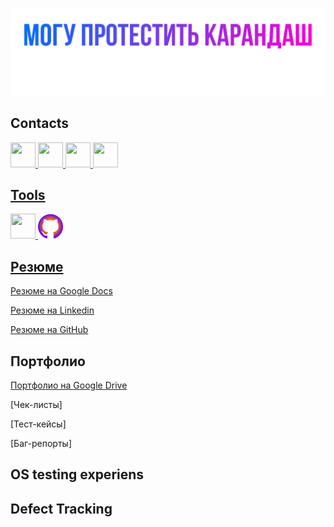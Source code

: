 ![Header](https://github.com/IvanIksanov/ivaniksanov/blob/main/IMG_1538.PNG)
## Contacts
<a rel="nofollow noopener noreferrer" href="https://www.instagram.com/eeevanofff/" target="_blank"><img src="https://i.ibb.co/njJ4x3S/Instagram-Negative-3.png" width="40" height="40" /> 
  <a rel="nofollow noopener noreferrer" href="https://t.me/evanovnew" target="_blank"><img src="https://i.ibb.co/F6jHYT3/Telegram-Negative.png" width="40" height="40" /> 
    <a rel="nofollow noopener noreferrer" href="mailto:ivaniksanov2000@gmail.com.com" target="_blank"><img src="https://i.ibb.co/QP8pZNy/Vector-4.png" width="40" height="40" />
      <a rel="nofollow noopener noreferrer" href="https://www.linkedin.com/in/ivan-iksanov-765794229/" target="_blank"><img src="https://i.ibb.co/HPSdq9Z/Linked-In-Negative.png" width="40" height="40" /> 

## Tools
<a rel="nofollow noopener noreferrer" href="https://www.linkedin.com" target="_blank"><img src="https://i.ibb.co/xLRbLjp/Figma-Negative.png" width="40" height="40" /> 
<a rel="nofollow noopener noreferrer" href="https://www.linkedin.com" target="_blank"><img src="https://github.com/IvanIksanov/ivaniksanov/blob/main/Github%20-%20Negative.png" width="40" height="40" /> 
 
 
## Резюме
  
[Резюме на Google Docs](https://docs.google.com/document/d/1HRhtAmWjqkDpU7Tl_bUSwl8JZkZJrTy3cRrkINeLbnQ/edit?usp=sharing)

[Резюме на Linkedin](https://www.linkedin.com/in/ivan-iksanov-765794229)

[Резюме на GitHub](hdhhddh)
  
## Портфолио
[Портфолио на Google Drive](https://drive.google.com/drive/folders/1tzLY46qKzsIftwOoA00wwULfRxo6GY-D?usp=sharing)

[Чек-листы]

[Тест-кейсы]

[Баг-репорты]

## OS testing experiens 
## Defect Tracking
## 
